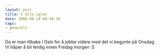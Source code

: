 ```yaml
---
layout: post
title: I Oslo igjen
date: 2008-08-14 08:58:16
tags: 
- generelt
---
```

Da er man tilbake i Oslo for å jobbe videre med det vi begynte på Onsdag. Vi håper å bli ferdig innen Fredag morgen :S
